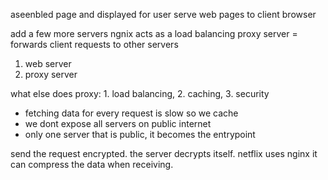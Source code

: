 aseenbled page and displayed for user
serve web pages to client browser

add a few more servers
ngnix acts as a load balancing
proxy server = forwards client requests to other servers
1. web server
2. proxy server


what else does proxy: 1. load balancing, 2. caching, 3. security
- fetching data for every request is slow so we cache 
- we dont expose all servers on public internet
- only one server that is public, it becomes the entrypoint

send the request encrypted. the server decrypts itself. 
netflix uses nginx 
it can compress the data when receiving. 